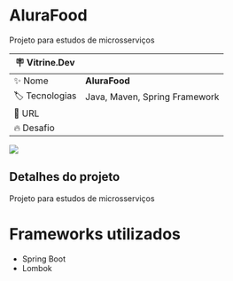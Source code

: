 # AluraFood
Projeto para estudos de microsserviços

| :placard: Vitrine.Dev |     |
| -------------  | --- |
| :sparkles: Nome        | **AluraFood**
| :label: Tecnologias | Java, Maven, Spring Framework
| :rocket: URL         | 
| :fire: Desafio     | 

<!-- Inserir imagem com a #vitrinedev ao final do link -->
![](https://encrypted-tbn0.gstatic.com/images?q=tbn:ANd9GcR2b3whec_NCWvIvnZ4oU-GtxA-NAQAs89WGQ&usqp=CAU#vitrinedev)

## Detalhes do projeto
Projeto para estudos de microsserviços

# Frameworks utilizados 
- Spring Boot
- Lombok
